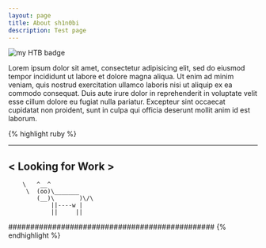 ```yaml
---
layout: page
title: About sh1n0bi
description: Test page
---
```


![my HTB badge](http://localhost:4000/sh1n0bi-dojo/assets/img/sh1n.png)



Lorem ipsum dolor sit amet, consectetur adipisicing elit, sed do eiusmod tempor incididunt ut labore et dolore magna aliqua. Ut enim ad minim veniam, quis nostrud exercitation ullamco laboris nisi ut aliquip ex ea commodo consequat. Duis aute irure dolor in reprehenderit in voluptate velit esse cillum dolore eu fugiat nulla pariatur. Excepteur sint occaecat cupidatat non proident, sunt in culpa qui officia deserunt mollit anim id est laborum.

{% highlight ruby %}
 __________________
< Looking for Work >
 ------------------
        \   ^__^
         \  (oo)\_______
            (__)\       )\/\
                ||----w |
                ||     ||
###############################################
{% endhighlight %}
